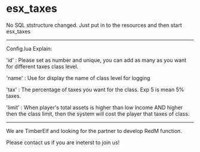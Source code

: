 # esx_taxes

No SQL ststructure changed. Just put in to the resources and then start esx_taxes

-----------------------------------------

Config.lua Explain:

'id'     : Please set as number and unique, you can add as many as you want for different taxes class level.

'name'   : Use for display the name of class level for logging

'tax'    : The percentage of taxes you want for the class. Exp 5 is mean 5% taxes.

'limit'  : When player's total assets is higher than low income AND higher then the class limit, then the system will cost the player that taxes of class.

-----------------------------------------


We are TimberElf and looking for the partner to develop RedM function.

Please contact us if you are ineterst to join us!
